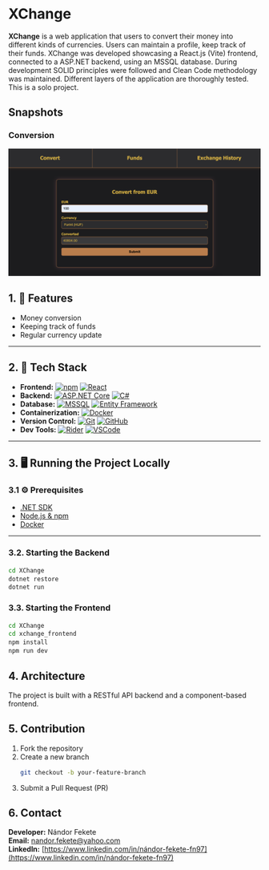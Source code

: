 # XChange

**XChange** is a web application that users to convert their money into different kinds of currencies. Users can maintain a profile, keep track of their funds. XChange was developed showcasing a React.js (Vite) frontend, connected to a ASP.NET backend, using an MSSQL database. During development SOLID principles were followed and Clean Code methodology was maintained. Different layers of the application are thoroughly tested. This is a solo project.

## Snapshots

### Conversion
![Conversion](./assets/xchange_snapshot.png)

## 1. 🚀 Features

- Money conversion 
- Keeping track of funds
- Regular currency update

---

## 2. 🧱 Tech Stack

- **Frontend:**
[![npm][npm-logo]][npm-link]
[![React][React.js]][React-url]
- **Backend:**
[![ASP.NET Core][AspNet-logo]][AspNet-url]
[![C#][Csharp-logo]][Csharp-url]
- **Database:**
[![MSSQL][Mssql-logo]][Mssql-url]
[![Entity Framework][Ef-logo]][Ef-url]
- **Containerization:**
[![Docker][Docker-logo]][Docker-url]
- **Version Control:**
[![Git][Git-logo]][Git-url]
[![GitHub][Github-logo]][Github-url]
- **Dev Tools:**
[![Rider][Rider-logo]][Rider-url]
[![VSCode][VSCode-logo]][VSCode-url]
 
---

## 3. 🖥️ Running the Project Locally

### 3.1 ⚙️ Prerequisites

- [.NET SDK](https://dotnet.microsoft.com/en-us/download)
- [Node.js & npm](https://nodejs.org/)
- [Docker](https://www.docker.com/)

---

### 3.2. Starting the Backend

```bash
cd XChange
dotnet restore
dotnet run
```

### 3.3. Starting the Frontend
```bash
cd XChange
cd xchange_frontend
npm install
npm run dev
```

## 4. Architecture
The project is built with a RESTful API backend and a component-based frontend.

## 5. Contribution

1. Fork the repository  
2. Create a new branch  
   ```bash
   git checkout -b your-feature-branch
   ```
3. Submit a Pull Request (PR)

## 6. Contact
**Developer:** Nándor Fekete  
**Email:** [nandor.fekete@yahoo.com](mailto:nandor.fekete@yahoo.com)  
**LinkedIn:** [https://www.linkedin.com/in/nándor-fekete-fn97](https://www.linkedin.com/in/nándor-fekete-fn97)

[React.js]: https://img.shields.io/badge/React-20232A?style=for-the-badge&logo=react&logoColor=61DAFB
[React-url]: https://reactjs.org/
[AspNet-logo]: https://img.shields.io/badge/ASP.NET_Core-5C2D91?style=for-the-badge&logo=dotnet&logoColor=white
[AspNet-url]: https://dotnet.microsoft.com/en-us/apps/aspnet
[Csharp-logo]: https://img.shields.io/badge/C%23-239120?style=for-the-badge&logo=csharp&logoColor=white
[Csharp-url]: https://learn.microsoft.com/en-us/dotnet/csharp/
[Mssql-logo]: https://img.shields.io/badge/Microsoft_SQL_Server-CC2927?style=for-the-badge&logo=microsoft-sql-server&logoColor=white
[Mssql-url]: https://www.microsoft.com/en-us/sql-server
[Ef-logo]: https://img.shields.io/badge/Entity_Framework-512BD4?style=for-the-badge&logo=.net&logoColor=white
[Ef-url]: https://learn.microsoft.com/en-us/ef/
[Docker-logo]: https://img.shields.io/badge/Docker-2496ED?style=for-the-badge&logo=docker&logoColor=white
[Docker-url]: https://www.docker.com/
[Git-logo]: https://img.shields.io/badge/Git-F05032?style=for-the-badge&logo=git&logoColor=white
[Git-url]: https://git-scm.com/
[Github-logo]: https://img.shields.io/badge/GitHub-181717?style=for-the-badge&logo=github&logoColor=white
[Github-url]: https://github.com/
[npm-logo]: https://img.shields.io/badge/npm-CB3837?style=for-the-badge&logo=npm&logoColor=white
[npm-link]: https://www.npmjs.com/
[Rider-logo]: https://img.shields.io/badge/Rider-000000?style=for-the-badge&logo=rider&logoColor=white
[Rider-url]: https://www.jetbrains.com/rider/
[VSCode-logo]: https://img.shields.io/badge/VS_Code-007ACC?style=for-the-badge&logo=visual-studio-code&logoColor=white
[VSCode-url]: https://code.visualstudio.com/

